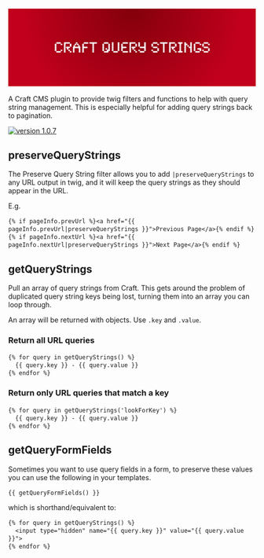 
![Craft Query Strings](banner.png)



A Craft CMS plugin to provide twig filters and functions to help with query string management. This is especially helpful for adding query strings back to pagination.

[![version 1.0.7](https://img.shields.io/badge/version-1.0.7-brightgreen.svg)](https://github.com/mrnebbi/craft-query-strings)

## preserveQueryStrings

The Preserve Query String filter allows you to add `|preserveQueryStrings` to any URL output in twig, and it will keep the query strings as they should appear in the URL.

E.g.

```twig
{% if pageInfo.prevUrl %}<a href="{{ pageInfo.prevUrl|preserveQueryStrings }}">Previous Page</a>{% endif %}
{% if pageInfo.nextUrl %}<a href="{{ pageInfo.nextUrl|preserveQueryStrings }}">Next Page</a>{% endif %}
```

## getQueryStrings

Pull an array of query strings from Craft. This gets around the problem of duplicated query string keys being lost, turning them into an array you can loop through.

An array will be returned with objects. Use `.key` and `.value`.

### Return all URL queries

```twig
{% for query in getQueryStrings() %}
  {{ query.key }} - {{ query.value }}
{% endfor %}
```

### Return only URL queries that match a key

```twig
{% for query in getQueryStrings('lookForKey') %}
  {{ query.key }} - {{ query.value }}
{% endfor %}
```

## getQueryFormFields

Sometimes you want to use query fields in a form, to preserve these values you can use the following in your templates.

```twig
{{ getQueryFormFields() }}
```

which is shorthand/equivalent to:

```twig
{% for query in getQueryStrings() %}
  <input type="hidden" name="{{ query.key }}" value="{{ query.value }}">
{% endfor %}
```